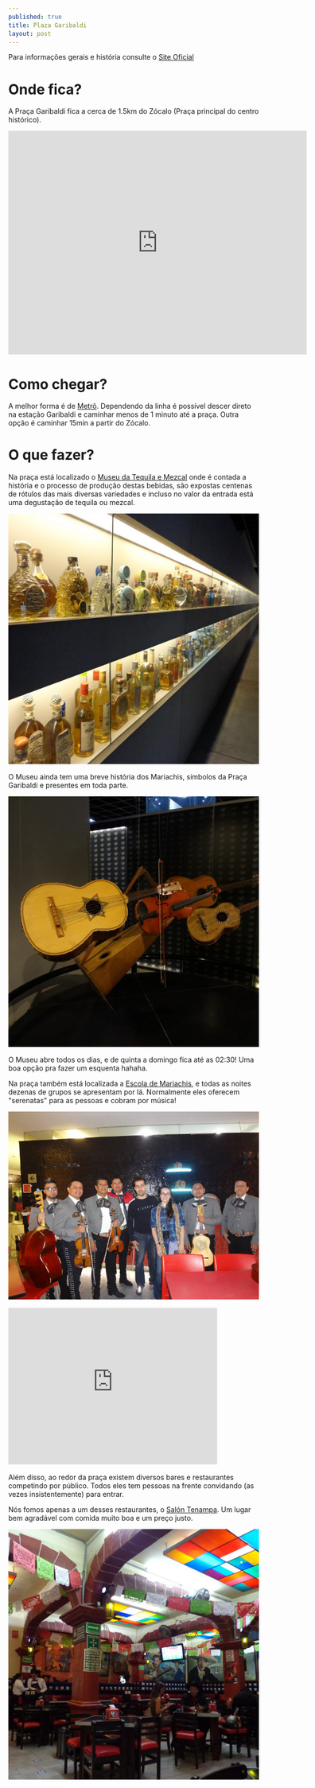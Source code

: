 ```yaml
---
published: true
title: Plaza Garibaldi
layout: post
---
```

Para informações gerais e história consulte o [Site Oficial](http://www.plazagaribaldi.com.mx)

# Onde fica?

A Praça Garibaldi fica a cerca de 1.5km do Zócalo (Praça principal do centro histórico).
<iframe src="https://www.google.com/maps/embed?pb=!1m18!1m12!1m3!1d3762.3457390439908!2d-99.14110084971966!3d19.440654845396715!2m3!1f0!2f0!3f0!3m2!1i1024!2i768!4f13.1!3m3!1m2!1s0x85d1f92ec7757c1f%3A0xe4295c2ada8f4af7!2sPlaza+Garibaldi!5e0!3m2!1spt-BR!2sbr!4v1455835451018" width="600" height="450" frameborder="0" style="border:0" allowfullscreen></iframe>

# Como chegar?

A melhor forma é de [Metrô](/2016/02/18/transporte.html#metr).
Dependendo da linha é possível descer direto na estação Garibaldi e caminhar menos de 1 minuto até a praça.
Outra opção é caminhar 15min a partir do Zócalo.

# O que fazer?

Na praça está localizado o [Museu da Tequila e Mezcal](http://www.mutemgaribaldi.mx/museo.html) onde é contada a história e o processo de produção destas bebidas, são expostas centenas de rótulos das mais diversas variedades e incluso no valor da entrada está uma degustação de tequila ou mezcal.

![](_imgs/mex/plazagaribaldi/museu.jpg)

O Museu ainda tem uma breve história dos Mariachis, símbolos da Praça Garibaldi e presentes em toda parte.

![](_imgs/mex/plazagaribaldi/instrumentos.jpg)

O Museu abre todos os dias, e de quinta a domingo fica até as 02:30! Uma boa opção pra fazer um esquenta hahaha.

Na praça também está localizada a [Escola de Mariachis](http://www.cultura.df.gob.mx/index.php/de-mariachi-ollin-yoliztli-garibaldi), e todas as noites dezenas de grupos se apresentam por lá. Normalmente eles oferecem "serenatas" para as pessoas e cobram por música!

![](_imgs/mex/plazagaribaldi/mariachis.jpg)

<iframe width="420" height="315" src="https://www.youtube.com/embed/VCb9_0U1U1Y" frameborder="0" allowfullscreen></iframe>

Além disso, ao redor da praça existem diversos bares e restaurantes competindo por público. Todos eles tem pessoas na frente convidando (as vezes insistentemente) para entrar.

Nós fomos apenas a um desses restaurantes, o [Salón Tenampa](http://www.salontenampa.com). Um lugar bem agradável com comida muito boa e um preço justo.

![](_imgs/mex/plazagaribaldi/tenampa.jpg)